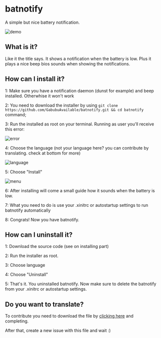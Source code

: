 # batnotify
A simple but nice battery notification.

![demo](https://user-images.githubusercontent.com/88589756/163951992-9a9a0b6b-242e-46ac-a7d6-a85a3b350d97.png)

## What is it?
Like it the title says. It shows a notification when the battery is low. Plus it plays a nice beep bios sounds when showing the notifications.

## How can I install it?
1: Make sure you have a notification daemon (dunst for example) and beep installed. Otherwhise it won't work

2: You need to download the installer by using `git clone https://github.com/GabubuAvailable/batnotify.git && cd batnotify` command;

3: Run the installed as root on your terminal. Running as user you'll receive this error:

![error](https://user-images.githubusercontent.com/88589756/163953503-4cfe081e-63a6-4dbf-ba03-bdf60e7f9430.png)

4: Choose the language (not your language here? you can contribute by translating. check at bottom for more)

![language](https://user-images.githubusercontent.com/88589756/163954072-b77928f7-ce8c-46ef-b1ac-c684caa7e825.png)

5: Choose "Install"

![menu](https://user-images.githubusercontent.com/88589756/163954226-3d173179-9519-406c-b362-1b8fb4ab32f6.png)

6: After installing will come a small guide how it sounds when the battery is low.

7: What you need to do is use your .xinitrc or autostartup settings to run batnotify automatically

8: Congrats! Now you have batnotify.

## How can I uninstall it?
1: Download the source code (see on installing part)

2: Run the installer as root.

3: Choose language

4: Choose "Uninstall"

5: That's it. You uninstalled batnotify. Now make sure to delete the batnotify from your .xinitrc or autostartup settings.

## Do you want to translate?
To contribute you need to download the file by [clicking here](https://raw.githubusercontent.com/GabubuAvailable/batnotify/main/translate%20submit) and completing.

After that, create a new issue with this file and wait :)
